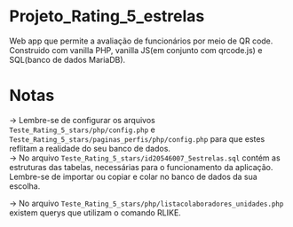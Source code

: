 # Projeto_Rating_5_estrelas
Web app que permite a avaliação de funcionários por meio de QR code.</br>
Construido com vanilla PHP, vanilla JS(em conjunto com qrcode.js) e SQL(banco de dados MariaDB).

# Notas
-> Lembre-se de configurar os arquivos ``` Teste_Rating_5_stars/php/config.php ``` e ``` Teste_Rating_5_stars/paginas_perfis/php/config.php ``` para que estes reflitam a realidade do seu banco de dados.
<br>
-> No arquivo ``` Teste_Rating_5_stars/id20546007_5estrelas.sql ``` contém as estruturas das tabelas, necessárias para o funcionamento da aplicação. Lembre-se de importar ou copiar e colar no banco de dados da sua escolha. <br>

-> No arquivo ``` Teste_Rating_5_stars/php/listacolaboradores_unidades.php ``` existem querys que utilizam o comando RLIKE.
